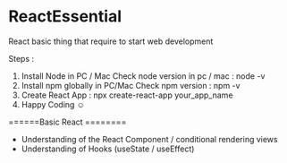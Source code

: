 # ReactEssential
React basic thing that require to start web development

Steps :

1. Install Node in PC / Mac
   Check node version in pc / mac : node -v 
2. Install npm globally in PC/Mac 
   Check npm version : npm -v 
3. Create React App : npx create-react-app your_app_name
4. Happy Coding ☺️

======Basic React ========
- Understanding of the React Component / conditional rendering views
- Understanding of Hooks (useState / useEffect)
